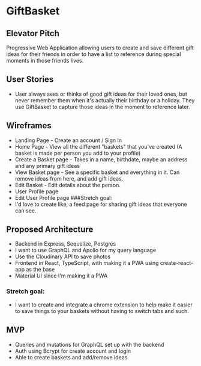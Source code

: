 # GiftBasket


## Elevator Pitch
Progressive Web Application allowing users to create and save different gift ideas for their friends in order to have a list to reference during special moments in those friends lives.

## User Stories
- User always sees or thinks of good gift ideas for their loved ones, but never remember them when it's actually their birthday or a holiday. They use GiftBasket to capture those ideas in the moment to reference later.

## Wireframes

- Landing Page - Create an account / Sign In
- Home Page - View all the different "baskets" that you've created (A basket is made per person you add to your profile)
- Create a Basket page - Takes in a name, birthdate, maybe an address and any primary gift ideas
- View Basket page - See a specific basket and everything in it. Can remove ideas from here, and add gift ideas.
- Edit Basket - Edit details about the person.
- User Profile page 
- Edit User Profile page
###Stretch goal:
- I'd love to create like, a feed page for sharing gift ideas that everyone can see.

## Proposed Architecture
- Backend in Express, Sequelize, Postgres
- I want to use GraphQL and Apollo for my query language
- Use the Cloudinary API to save photos
- Frontend in React, TypeScript, with making it a PWA using create-react-app as the base
- Material UI since I'm making it a PWA
### Stretch goal: 
- I want to create and integrate a chrome extension to help make it easier to save things to your baskets without having to switch tabs and such.

## MVP
- Queries and mutations for GraphQL set up with the backend
- Auth using Bcrypt for create account and login
- Able to create baskets and add/remove ideas 


